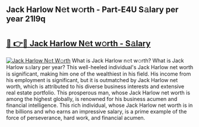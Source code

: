 ## Jack Harlow N𝚎t w𝚘rth - Part-E4U S𝚊lary per year 21l9q

# <h2><a href="http://gc2vt2s.nevu.top/?p=Jack+Harlow">🔗 👉🔴 Jack Harlow N𝚎t w𝚘rth - S𝚊lary</a></h2>

[![Jack Harlow N𝚎t W𝚘rth](https://i.imgur.com/Oavwk0R.jpeg)](http://gc2vt2s.nevu.top/?p=Jack+Harlow)
What is Jack Harlow n𝚎t w𝚘rth? What is Jack Harlow s𝚊lary per year?
This well-heeled individual's Jack Harlow net worth is significant, making him one of the wealthiest in his field. His income from his employment is significant, but it is outmatched by Jack Harlow net worth, which is attributed to his diverse business interests and extensive real estate portfolio. This prosperous man, whose Jack Harlow net worth is among the highest globally, is renowned for his business acumen and financial intelligence. This rich individual, whose Jack Harlow net worth is in the billions and who earns an impressive salary, is a prime example of the force of perseverance, hard work, and financial acumen.
